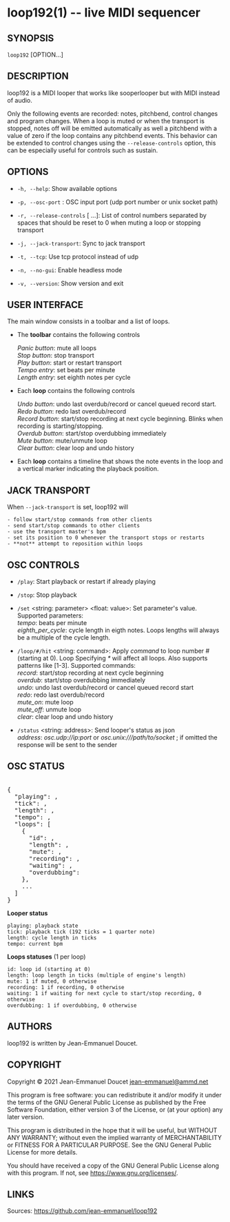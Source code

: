 loop192(1) -- live MIDI sequencer
=============================

## SYNOPSIS

`loop192` [OPTION...]

## DESCRIPTION

loop192 is a MIDI looper that works like sooperlooper but with MIDI instead of audio.

Only the following events are recorded: notes, pitchbend, control changes and program changes. When a loop is muted or when the transport is stopped, notes off will be emitted automatically as well a pitchbend with a value of zero if the loop contains any pitchbend events. This behavior can be extended to control changes using the `--release-controls` option, this can be especially useful for controls such as sustain.

## OPTIONS

* `-h, --help`:
    Show available options

* `-p, --osc-port` <port>:
    OSC input port (udp port number or unix socket path)

* `-r, --release-controls` [<int> ...]:
    List of control numbers separated by spaces that should be reset to 0 when muting a loop or stopping transport

* `-j, --jack-transport`:
    Sync to jack transport

* `-t, --tcp`:
    Use tcp protocol instead of udp

* `-n, --no-gui`:
    Enable headless mode

* `-v, --version`:
    Show version and exit

## USER INTERFACE

The main window consists in a toolbar and a list of loops.

* The **toolbar** contains the following controls

    *Panic button*: mute all loops<br/>
    *Stop button*: stop transport<br/>
    *Play button*: start or restart transport<br/>
    *Tempo entry*: set beats per minute<br/>
    *Length entry*: set eighth notes per cycle<br/>

* Each **loop** contains the following controls

    *Undo button*: undo last overdub/record or cancel queued record start.<br/>
    *Redo button*: redo last overdub/record<br/>
    *Record button*: start/stop recording at next cycle beginning. Blinks when recording is starting/stopping.<br/>
    *Overdub button*: start/stop overdubbing immediately<br/>
    *Mute button*: mute/unmute loop<br/>
    *Clear button*: clear loop and undo history<br/>

* Each **loop** contains a timeline that shows the note events in the loop and a vertical marker indicating the playback position.

## JACK TRANSPORT

When `--jack-transport` is set, loop192 will

    - follow start/stop commands from other clients
    - send start/stop commands to other clients
    - use the transport master's bpm
    - set its position to 0 whenever the transport stops or restarts
    - **not** attempt to reposition within loops


## OSC CONTROLS

* `/play`:
    Start playback or restart if already playing

* `/stop`:
    Stop playback

* `/set` <string: parameter> <float: value>:
    Set parameter's value. Supported parameters:<br/>
    _tempo_: beats per minute<br/>
    _eighth_per_cycle_: cycle length in eigth notes. Loops lengths will always be a multiple of the cycle length.

* `/loop/#/hit` <string: command>:
    Apply _command_ to loop number _#_ (starting at 0). Loop Specifying _*_ will affect all loops. Also supports patterns like [1-3]. Supported commands:<br/>
    _record_: start/stop recording at next cycle beginning<br/>
    _overdub_: start/stop overdubbing immediately<br/>
    _undo_: undo last overdub/record or cancel queued record start<br/>
    _redo_: redo last overdub/record<br/>
    _mute_on_: mute loop<br/>
    _mute_off_: unmute loop<br/>
    _clear_: clear loop and undo history<br/>

* `/status` <string: address>:
    Send looper's status as json<br/>
    _address_: *osc.udp://ip:port* or *osc.unix:///path/to/socket* ; if omitted the response will be sent to the sender<br/>

## OSC STATUS

<pre>

{
  "playing": <int>,
  "tick": <int>,
  "length": <int>,
  "tempo": <float>,
  "loops": [
    {
      "id": <int>,
      "length": <int>,
      "mute": <int>,
      "recording": <int>,
      "waiting": <int>,
      "overdubbing": <int>
    },
    ...
  ]
}
</pre>


**Looper status**

    playing: playback state
    tick: playback tick (192 ticks = 1 quarter note)
    length: cycle length in ticks
    tempo: current bpm

**Loops statuses** (1 per loop)

    id: loop id (starting at 0)
    length: loop length in ticks (multiple of engine's length)
    mute: 1 if muted, 0 otherwise
    recording: 1 if recording, 0 otherwise
    waiting: 1 if waiting for next cycle to start/stop recording, 0 otherwise
    overdubbing: 1 if overdubbing, 0 otherwise


## AUTHORS

loop192 is written by Jean-Emmanuel Doucet.

## COPYRIGHT

Copyright © 2021 Jean-Emmanuel Doucet <jean-emmanuel@ammd.net>

This program is free software: you can redistribute it and/or modify
it under the terms of the GNU General Public License as published by
the Free Software Foundation, either version 3 of the License, or
(at your option) any later version.

This program is distributed in the hope that it will be useful,
but WITHOUT ANY WARRANTY; without even the implied warranty of
MERCHANTABILITY or FITNESS FOR A PARTICULAR PURPOSE.  See the
GNU General Public License for more details.

You should have received a copy of the GNU General Public License
along with this program.  If not, see <https://www.gnu.org/licenses/>.

## LINKS

Sources: <a href="https://github.com/jean-emmanuel/loop192">https://github.com/jean-emmanuel/loop192</a>

<style type='text/css' media='all'>
/* style: toc */
.man-navigation {display:block !important;position:fixed;top:0;left:113ex;height:100%;width:100%;padding:48px 0 0 0;border-left:1px solid #dbdbdb;background:#eee}
.man-navigation a,.man-navigation a:hover,.man-navigation a:link,.man-navigation a:visited {display:block;margin:0;padding:5px 2px 5px 30px;color:#999;text-decoration:none}
.man-navigation a:hover {color:#111;text-decoration:underline}
</style>
